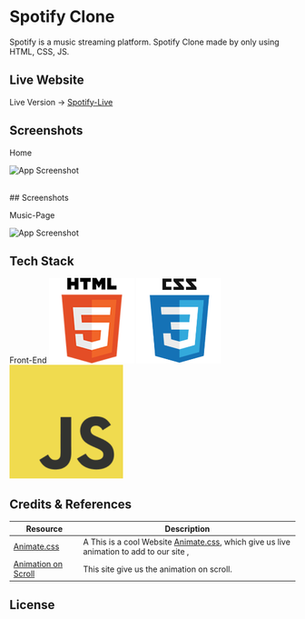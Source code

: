 
# Spotify Clone

Spotify is a music streaming platform. Spotify Clone made by only using HTML, CSS, JS. 



## Live Website

Live Version -> [Spotify-Live](https://spotify-live-gamma.vercel.app/)

<!-- ![Demo](https://github.com/BasimAhmedKhan/Spotify-Clone/blob/main/Readme%20Resources/Spotify-Clone.gif) -->


## Screenshots

Home

![App Screenshot](https://github.com/AshutoshDM1/Spotify_clone/blob/main/ReadMe_Files/demo_1.gif)

<br>
## Screenshots

Music-Page

![App Screenshot](https://github.com/AshutoshDM1/Spotify_clone/blob/main/ReadMe_Files/demo_2.gif)

## Tech Stack
Front-End
<img src="https://raw.githubusercontent.com/github/explore/80688e429a7d4ef2fca1e82350fe8e3517d3494d/topics/html/html.png" data-canonical-src="[https://raw.githubusercontent.com/github/explore/80688e429a7d4ef2fca1e82350fe8e3517d3494d/topics/html/html.png]" width="150" />
<img src="https://raw.githubusercontent.com/github/explore/80688e429a7d4ef2fca1e82350fe8e3517d3494d/topics/css/css.png" data-canonical-src="[https://raw.githubusercontent.com/github/explore/80688e429a7d4ef2fca1e82350fe8e3517d3494d/topics/css/css.png]" width="150" /> 
<img src="https://raw.githubusercontent.com/github/explore/80688e429a7d4ef2fca1e82350fe8e3517d3494d/topics/javascript/javascript.png" data-canonical-src="[https://raw.githubusercontent.com/github/explore/80688e429a7d4ef2fca1e82350fe8e3517d3494d/topics/javascript/javascript.png]" width="200" />


## Credits & References

| Resource                                                               | Description                                                                                                           |
| ---------------------------------------------------------------------- | --------------------------------------------------------------------------------------------------------------------- |
| [Animate.css][Animate.css]                                                     | A This is a cool Website  [Animate.css], which give us live animation to add to our site , |
| [Animation on Scroll][Animation on Scroll] | This site give us the animation on scroll.                                               |

[Animate.css]: https://github.com/AshutoshDM1/Spotify_Live/tree/main/animate.css
[Animation on Scroll]: https://michalsnik.github.io/aos/

## License

<!-- [MIT](https://github.com/BasimAhmedKhan/2048-Game/blob/main/LICENSE) -->
